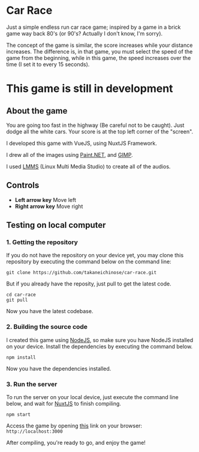 # Car Race

Just a simple endless run car race game; inspired by a game in a brick game way back 80's (or 90's? Actually I don't know, I'm sorry).

The concept of the game is similar, the score increases while your distance increases. The difference is, in that game, you must select the speed of the game from the beginning, while in this game, the speed increases over the time (I set it to every 15 seconds).

# This game is still in development

## About the game

You are going too fast in the highway (Be careful not to be caught). Just dodge all the white cars.
Your score is at the top left corner of the "screen".

I developed this game with VueJS, using NuxtJS Framework.

I drew all of the images using [Paint.NET](https://www.getpaint.net/), and [GIMP](https://www.gimp.org/).

I used [LMMS](https://lmms.io/) (Linux Multi Media Studio) to create all of the audios.

## Controls

- **Left arrow key** Move left
- **Right arrow key** Move right

## Testing on local computer

### 1. Getting the repository

If you do not have the repository on your device yet, you may clone this repository by executing the command below on the command line:

```
git clone https://github.com/takaneichinose/car-race.git
```

But if you already have the reposity, just pull to get the latest code.

```
cd car-race
git pull
```

Now you have the latest codebase.

### 2. Building the source code

I created this game using [NodeJS](https://nodejs.org/), so make sure you have NodeJS installed on your device. Install the dependencies by executing the command below.

```
npm install
```

Now you have the dependencies installed.

### 3. Run the server

To run the server on your local device, just execute the command line below, and wait for [NuxtJS](https://nuxtjs.org/) to finish compiling.

```
npm start
```

Access the game by opening [this](http://localhost:3000) link on your browser: ``` http://localhost:3000 ```

After compiling, you're ready to go, and enjoy the game!
